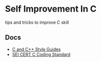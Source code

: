 # Self Improvement In C
tips and tricks to improve C skill

## Docs
-  [C and C++ Style Guides](http://www.maultech.com/chrislott/resources/cstyle/)
-  [SEI CERT C Coding Standard](https://wiki.sei.cmu.edu/confluence/display/c/SEI+CERT+C+Coding+Standard)
